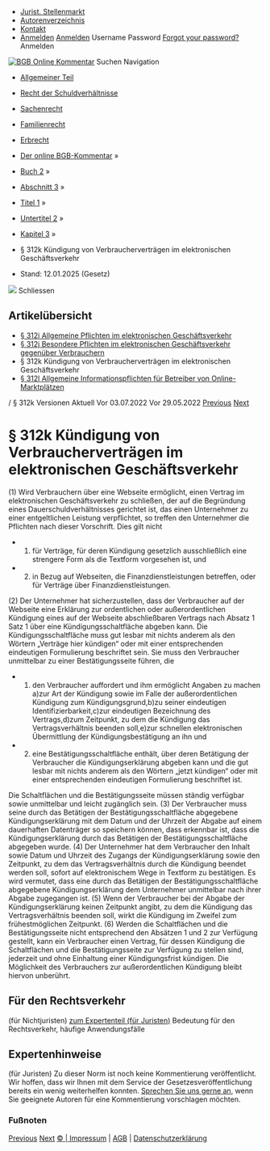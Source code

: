   * [Jurist. Stellenmarkt](https://bgb.kommentar.de/Buch-2/Abschnitt-3/Titel-1/Untertitel-2/Kapitel-3/</job-board> "Jurist. Stellenmarkt")
  * [Autorenverzeichnis](https://bgb.kommentar.de/Buch-2/Abschnitt-3/Titel-1/Untertitel-2/Kapitel-3/</Autorenverzeichnis> "Autorenverzeichnis")
  * [Kontakt](https://bgb.kommentar.de/Buch-2/Abschnitt-3/Titel-1/Untertitel-2/Kapitel-3/</Kontakt>)
  * [Anmelden](https://bgb.kommentar.de/Buch-2/Abschnitt-3/Titel-1/Untertitel-2/Kapitel-3/<#login> "show login form") [Anmelden](https://bgb.kommentar.de/Buch-2/Abschnitt-3/Titel-1/Untertitel-2/Kapitel-3/<#> "hide login form") Username Password
[Forgot your password?](https://bgb.kommentar.de/Buch-2/Abschnitt-3/Titel-1/Untertitel-2/Kapitel-3/</user/forgotpassword>) Anmelden 


[![BGB Online Kommentar](https://bgb.kommentar.de/extension/bgb/design/bgb/images/logo.png)](https://bgb.kommentar.de/Buch-2/Abschnitt-3/Titel-1/Untertitel-2/Kapitel-3/</> "BGB Online Kommentar")
Suchen
Navigation
  * [Allgemeiner Teil](https://bgb.kommentar.de/Buch-2/Abschnitt-3/Titel-1/Untertitel-2/Kapitel-3/</Buch-1>)
  * [Recht der Schuldverhältnisse](https://bgb.kommentar.de/Buch-2/Abschnitt-3/Titel-1/Untertitel-2/Kapitel-3/</Buch-2>)
  * [Sachenrecht](https://bgb.kommentar.de/Buch-2/Abschnitt-3/Titel-1/Untertitel-2/Kapitel-3/</Buch-3>)
  * [Familienrecht](https://bgb.kommentar.de/Buch-2/Abschnitt-3/Titel-1/Untertitel-2/Kapitel-3/</Buch-4>)
  * [Erbrecht](https://bgb.kommentar.de/Buch-2/Abschnitt-3/Titel-1/Untertitel-2/Kapitel-3/</Buch-5>)


  * [Der online BGB-Kommentar](https://bgb.kommentar.de/Buch-2/Abschnitt-3/Titel-1/Untertitel-2/Kapitel-3/</>) »
  * [Buch 2](https://bgb.kommentar.de/Buch-2/Abschnitt-3/Titel-1/Untertitel-2/Kapitel-3/</Buch-2>) »
  * [Abschnitt 3](https://bgb.kommentar.de/Buch-2/Abschnitt-3/Titel-1/Untertitel-2/Kapitel-3/</Buch-2/Abschnitt-3>) »
  * [Titel 1](https://bgb.kommentar.de/Buch-2/Abschnitt-3/Titel-1/Untertitel-2/Kapitel-3/</Buch-2/Abschnitt-3/Titel-1>) »
  * [Untertitel 2](https://bgb.kommentar.de/Buch-2/Abschnitt-3/Titel-1/Untertitel-2/Kapitel-3/</Buch-2/Abschnitt-3/Titel-1/Untertitel-2>) »
  * [Kapitel 3](https://bgb.kommentar.de/Buch-2/Abschnitt-3/Titel-1/Untertitel-2/Kapitel-3/</Buch-2/Abschnitt-3/Titel-1/Untertitel-2/Kapitel-3>) »
  * § 312k Kündigung von Verbraucherverträgen im elektronischen Geschäftsverkehr 
  * Stand: 12.01.2025 (Gesetz) 


![](https://vg01.met.vgwort.de/na/1c9909529ead4f509072c06d9081a7d5)
Schliessen 
## Artikelübersicht
  * [ § 312i Allgemeine Pflichten im elektronischen Geschäftsverkehr ](https://bgb.kommentar.de/Buch-2/Abschnitt-3/Titel-1/Untertitel-2/Kapitel-3/</Buch-2/Abschnitt-3/Titel-1/Untertitel-2/Kapitel-3/Allgemeine-Pflichten-im-elektronischen-Geschaeftsverkehr>)
  * [ § 312j Besondere Pflichten im elektronischen Geschäftsverkehr gegenüber Verbrauchern ](https://bgb.kommentar.de/Buch-2/Abschnitt-3/Titel-1/Untertitel-2/Kapitel-3/</Buch-2/Abschnitt-3/Titel-1/Untertitel-2/Kapitel-3/Besondere-Pflichten-im-elektronischen-Geschaeftsverkehr-gegenueber-Verbrauchern>)
  * § 312k Kündigung von Verbraucherverträgen im elektronischen Geschäftsverkehr 
  * [ § 312l Allgemeine Informationspflichten für Betreiber von Online-Marktplätzen ](https://bgb.kommentar.de/Buch-2/Abschnitt-3/Titel-1/Untertitel-2/Kapitel-3/</Buch-2/Abschnitt-3/Titel-1/Untertitel-2/Kapitel-3/Allgemeine-Informationspflichten-fuer-Betreiber-von-Online-Marktplaetzen>)


/ § 312k 
Versionen  Aktuell Vor 03.07.2022 Vor 29.05.2022
[Previous](https://bgb.kommentar.de/Buch-2/Abschnitt-3/Titel-1/Untertitel-2/Kapitel-3/</Buch-2/Abschnitt-3/Titel-1/Untertitel-2/Kapitel-3/Besondere-Pflichten-im-elektronischen-Geschaeftsverkehr-gegenueber-Verbrauchern> "§ 312j Besondere Pflichten im elektronischen Geschäftsverkehr gegenüber Verbrauchern") [Next](https://bgb.kommentar.de/Buch-2/Abschnitt-3/Titel-1/Untertitel-2/Kapitel-3/</Buch-2/Abschnitt-3/Titel-1/Untertitel-2/Kapitel-3/Allgemeine-Informationspflichten-fuer-Betreiber-von-Online-Marktplaetzen> "§ 312l Allgemeine Informationspflichten für Betreiber von Online-Marktplätzen")
# § 312k Kündigung von Verbraucherverträgen im elektronischen Geschäftsverkehr
(1) Wird Verbrauchern über eine Webseite ermöglicht, einen Vertrag im elektronischen Geschäftsverkehr zu schließen, der auf die Begründung eines Dauerschuldverhältnisses gerichtet ist, das einen Unternehmer zu einer entgeltlichen Leistung verpflichtet, so treffen den Unternehmer die Pflichten nach dieser Vorschrift. Dies gilt nicht 
  * 1. für Verträge, für deren Kündigung gesetzlich ausschließlich eine strengere Form als die Textform vorgesehen ist, und
  * 2. in Bezug auf Webseiten, die Finanzdienstleistungen betreffen, oder für Verträge über Finanzdienstleistungen.


(2) Der Unternehmer hat sicherzustellen, dass der Verbraucher auf der Webseite eine Erklärung zur ordentlichen oder außerordentlichen Kündigung eines auf der Webseite abschließbaren Vertrags nach Absatz 1 Satz 1 über eine Kündigungsschaltfläche abgeben kann. Die Kündigungsschaltfläche muss gut lesbar mit nichts anderem als den Wörtern „Verträge hier kündigen“ oder mit einer entsprechenden eindeutigen Formulierung beschriftet sein. Sie muss den Verbraucher unmittelbar zu einer Bestätigungsseite führen, die 
  * 1. den Verbraucher auffordert und ihm ermöglicht Angaben zu machen a)zur Art der Kündigung sowie im Falle der außerordentlichen Kündigung zum Kündigungsgrund,b)zu seiner eindeutigen Identifizierbarkeit,c)zur eindeutigen Bezeichnung des Vertrags,d)zum Zeitpunkt, zu dem die Kündigung das Vertragsverhältnis beenden soll,e)zur schnellen elektronischen Übermittlung der Kündigungsbestätigung an ihn und
  * 2. eine Bestätigungsschaltfläche enthält, über deren Betätigung der Verbraucher die Kündigungserklärung abgeben kann und die gut lesbar mit nichts anderem als den Wörtern „jetzt kündigen“ oder mit einer entsprechenden eindeutigen Formulierung beschriftet ist.


Die Schaltflächen und die Bestätigungsseite müssen ständig verfügbar sowie unmittelbar und leicht zugänglich sein.
(3) Der Verbraucher muss seine durch das Betätigen der Bestätigungsschaltfläche abgegebene Kündigungserklärung mit dem Datum und der Uhrzeit der Abgabe auf einem dauerhaften Datenträger so speichern können, dass erkennbar ist, dass die Kündigungserklärung durch das Betätigen der Bestätigungsschaltfläche abgegeben wurde.
(4) Der Unternehmer hat dem Verbraucher den Inhalt sowie Datum und Uhrzeit des Zugangs der Kündigungserklärung sowie den Zeitpunkt, zu dem das Vertragsverhältnis durch die Kündigung beendet werden soll, sofort auf elektronischem Wege in Textform zu bestätigen. Es wird vermutet, dass eine durch das Betätigen der Bestätigungsschaltfläche abgegebene Kündigungserklärung dem Unternehmer unmittelbar nach ihrer Abgabe zugegangen ist.
(5) Wenn der Verbraucher bei der Abgabe der Kündigungserklärung keinen Zeitpunkt angibt, zu dem die Kündigung das Vertragsverhältnis beenden soll, wirkt die Kündigung im Zweifel zum frühestmöglichen Zeitpunkt.
(6) Werden die Schaltflächen und die Bestätigungsseite nicht entsprechend den Absätzen 1 und 2 zur Verfügung gestellt, kann ein Verbraucher einen Vertrag, für dessen Kündigung die Schaltflächen und die Bestätigungsseite zur Verfügung zu stellen sind, jederzeit und ohne Einhaltung einer Kündigungsfrist kündigen. Die Möglichkeit des Verbrauchers zur außerordentlichen Kündigung bleibt hiervon unberührt.
## Für den Rechtsverkehr 
(für Nichtjuristen)
[zum Expertenteil (für Juristen)](https://bgb.kommentar.de/Buch-2/Abschnitt-3/Titel-1/Untertitel-2/Kapitel-3/<#expertenhinweise>)
Bedeutung für den Rechtsverkehr, häufige Anwendungsfälle
## Expertenhinweise
(für Juristen)
Zu dieser Norm ist noch keine Kommentierung veröffentlicht. Wir hoffen, dass wir Ihnen mit dem Service der Gesetzesveröffentlichung bereits ein wenig weiterhelfen konnten. [Sprechen Sie uns gerne an](https://bgb.kommentar.de/Buch-2/Abschnitt-3/Titel-1/Untertitel-2/Kapitel-3/</Kontakt>), wenn Sie geeignete Autoren für eine Kommentierung vorschlagen möchten. 
### Fußnoten
[Previous](https://bgb.kommentar.de/Buch-2/Abschnitt-3/Titel-1/Untertitel-2/Kapitel-3/</Buch-2/Abschnitt-3/Titel-1/Untertitel-2/Kapitel-3/Besondere-Pflichten-im-elektronischen-Geschaeftsverkehr-gegenueber-Verbrauchern> "§ 312j Besondere Pflichten im elektronischen Geschäftsverkehr gegenüber Verbrauchern") [Next](https://bgb.kommentar.de/Buch-2/Abschnitt-3/Titel-1/Untertitel-2/Kapitel-3/</Buch-2/Abschnitt-3/Titel-1/Untertitel-2/Kapitel-3/Allgemeine-Informationspflichten-fuer-Betreiber-von-Online-Marktplaetzen> "§ 312l Allgemeine Informationspflichten für Betreiber von Online-Marktplätzen")
[© | Impressum](https://bgb.kommentar.de/Buch-2/Abschnitt-3/Titel-1/Untertitel-2/Kapitel-3/</Kontakt>) | [AGB](https://bgb.kommentar.de/Buch-2/Abschnitt-3/Titel-1/Untertitel-2/Kapitel-3/</AGB>) | [Datenschutzerklärung](https://bgb.kommentar.de/Buch-2/Abschnitt-3/Titel-1/Untertitel-2/Kapitel-3/</Datenschutzerklaerung-fuer-Leser>)
